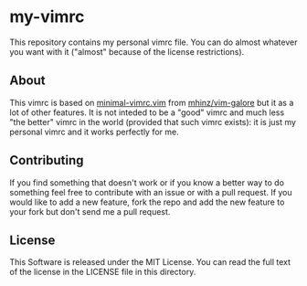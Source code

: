# my-vimrc
This repository contains my personal vimrc file.
You can do almost whatever you want with it ("almost" because of the license restrictions).

## About
This vimrc is based on [minimal-vimrc.vim](https://github.com/mhinz/vim-galore/blob/master/contents/minimal-vimrc.vim) from [mhinz/vim-galore](https://github.com/mhinz/vim-galore/) but it as a lot of other features.
It is not inteded to be a "good" vimrc and much less "the better" vimrc in the world (provided that such vimrc exists): it is just my personal vimrc and it works perfectly for me.

## Contributing
If you find something that doesn't work or if you know a better way to do something feel free to contribute with an issue or with a pull request.
If you would like to add a new feature, fork the repo and add the new feature to your fork but don't send me a pull request.

## License
This Software is released under the MIT License. You can read the full text of the license in the LICENSE file in this directory.
